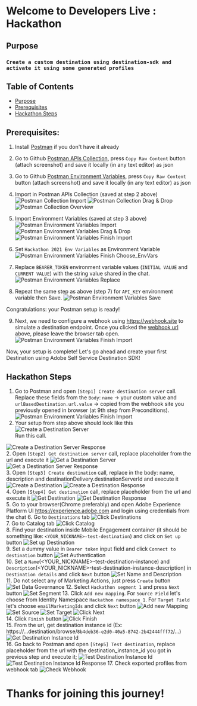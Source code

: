 # Welcome to Developers Live : Hackathon

## Purpose
### `Create a custom destination using destination-sdk and activate it using some generated profiles`

## Table of Contents
- [Purpose](#purpose)
- [Prerequisites](#prerequisites)
- [Hackathon Steps](#hackathon-steps)

## Prerequisites:

1. Install [Postman](https://www.postman.com/downloads/) if you don't have it already
2. Go to Github [Postman APIs Collection](https://github.com/developerhackathon2021/developerhackathon2021/blob/main/Hackathon.postman_collection.json), press `Copy Raw Content` button (attach screenshot) and save it locally (in any text editor) as json
3. Go to Github [Postman Environment Variables](https://github.com/developerhackathon2021/developerhackathon2021/blob/main/Hackathon%202021%20Env%20Variables.postman_environment.json), press `Copy Raw Content` button (attach screenshot) and save it locally (in any text editor) as json
4. Import in Postman APIs Collection (saved at step 2 above)
   ![Postman Collection Import](pictures/postmanCollection1.png?raw=true)
   ![Postman Collection Drag & Drop](pictures/postmanCollection2.png?raw=true)
   ![Postman Collection Overview](pictures/postmanCollection4.png?raw=true)  

5. Import Environment Variables (saved at step 3 above)  
   ![Postman Environment Variables Import](pictures/postmanEnvVars2.png?raw=true)
   ![Postman Environment Variables Drag & Drop](pictures/postmanEnvVars3.png?raw=true)
   ![Postman Environment Variables Finish Import](pictures/postmanEnvVars555.png?raw=true)
   
6. Set `Hackathon 2021 Env Variables` as Environment Variable
   ![Postman Environment Variables Finish Choose_EnvVars](pictures/postmanReplaceEnvVars333.png?raw=true)

7. Replace `BEARER_TOKEN` environment variable values (`INITIAL VALUE` and `CURRENT VALUE`) with the string value shared in the chat.  
   ![Postman Environment Variables Replace](pictures/postmanReplaceEnvVars111.png?raw=true)
   
8. Repeat the same step as above (step 7) for `API_KEY` environment variable then Save.
   ![Postman Environment Variables Save](pictures/postmanReplaceEnvVars2.png?raw=true)

Congratulations: your Postman setup is ready!

9. Next, we need to configure a webhook using https://webhook.site to simulate a destination endpoint.
   Once you clicked the [webhook url](https://webhook.site) above, please leave the browser tab open.  
   ![Postman Environment Variables Finish Import](pictures/webHookGenerator1.png?raw=true)  
   
Now, your setup is complete! Let's go ahead and create your first Destination using Adobe Self Service Destination SDK! 

## Hackathon Steps
1. Go to Postman and open `[Step1] Create destination server` call. 
   Replace these fields from the `Body`: `name` -> your custom value and `urlBasedDestination.url.value` -> copied from the webhook site you previously opened in browser (at 9th step from Preconditions).
   ![Postman Environment Variables Finish Import](pictures/webHookGenerator2.png?raw=true)
2. Your setup from step above should look like this
   ![Create a Destination Server](pictures/hackStep1.png?raw=true)   
   Run this call.
   
![Create a Destination Server Response](pictures/hackStep11.png?raw=true)  
2. Open `[Step2] Get destination server` call, replace placeholder from the url and execute it
   ![Get a Destination Server](pictures/hackStep2.png?raw=true)
   ![Get a Destination Server Response](pictures/hackStep22.png?raw=true)  
3. Open `[Step3] Create destination` call, replace in the body: name, description and destinationDelivery.destinationServerId and execute it
   ![Create a Destination](pictures/hackStep3.png?raw=true)
   ![Create a Destination Response](pictures/hackStep33.png?raw=true)  
4. Open `[Step4] Get destination` call, replace  placeholder from the url and execute it
   ![Get Destination](pictures/hackStep4.png?raw=true)
   ![Get Destination Response](pictures/hackStep44.png?raw=true)  
5. Go to your browser(Chrome preferably) and open Adobe Experience Platform UI https://experience.adobe.com and login using credentials from the chat
6. Go to `Destinations` tab
   ![Click Destinations](pictures/hackStep6.png?raw=true)  
7. Go to Catalog tab
   ![Click Catalog](pictures/hackStep7.png?raw=true)  
8. Find your destination inside Mobile Engagement container (it should be something like: `<YOUR_NICKNAME>-test-destination`) and click on `Set up` button
   ![Set up Destination](pictures/hackStep8.png?raw=true)  
9. Set a dummy value in `Bearer token` input field and click `Connect to destination` button
   ![Set Authentication](pictures/hackStep9.png?raw=true)  
10. Set a `Name`(<YOUR_NICKNAME>-test-destination-instance) and `Description`(<YOUR_NICKNAME>-test-destination-instance-description) in `Destination details` and click `Next` button
    ![Set Name and Description](pictures/hackStep10.png?raw=true)  
11. Do not select any of Marketing Actions, just press `Create` button
    ![Set Data Governance](pictures/hackStep11_0.png?raw=true)
12. Select `Hackathon segment 1` and press `Next` button
    ![Set Segment](pictures/hackStep12_0.png?raw=true)
13. Click `Add new mapping`. For `Source Field` let's choose from Identity Namespace `Hackathon namespace 1`. For `Target Field` let's choose `emailMarketingIds` and click `Next` button
    ![Add new Mapping](pictures/hackStep13_0.png?raw=true)
    ![Set Source](pictures/hackStep13_1.png?raw=true)
    ![Set Target](pictures/hackStep13_2.png?raw=true)
    ![Click Next](pictures/hackStep13_3.png?raw=true)  
14. Click `Finish` button
    ![Click Finish](pictures/hackStep14_0.png?raw=true)  
15. From the url, get destination instance id (Ex: https://...destination/browse/`8b4deb36-e2d0-40a5-8742-2b42444fff72`/...)
    ![Get Destination Instance Id](pictures/hackStep15_0.png?raw=true)  
16. Go back to Postman and open `[Step5] Test destination`, replace placeholder from the url with the destination_instance_id you got in previous step and execute it;
    ![Test Destination Instance Id](pictures/hackStep16_0.png?raw=true)
    ![Test Destination Instance Id Response](pictures/hackStep16_1.png?raw=true)
17. Check exported profiles from webhook tab
    ![Check Webhook](pictures/hackStep17_0.png?raw=true)
    

# Thanks for joining this journey!